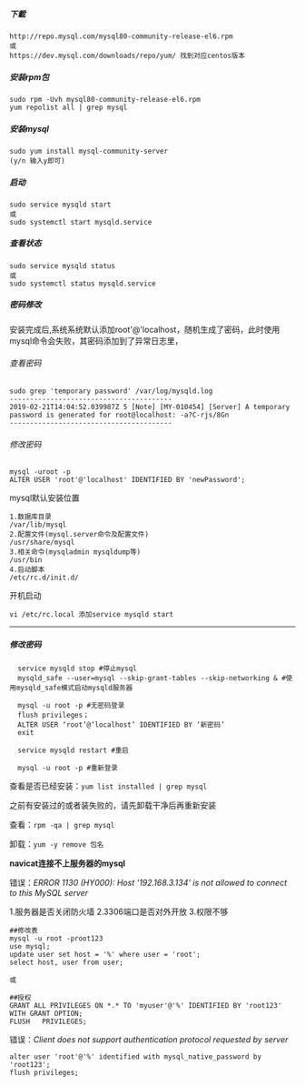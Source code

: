 ##### 下載

```
http://repo.mysql.com/mysql80-community-release-el6.rpm
或
https://dev.mysql.com/downloads/repo/yum/ 找到对应centos版本
```

##### 安装rpm包

```
sudo rpm -Uvh mysql80-community-release-el6.rpm
yum repolist all | grep mysql
```

##### 安装mysql

```
sudo yum install mysql-community-server
(y/n 输入y即可)
```

##### 启动

```
sudo service mysqld start 
或 
sudo systemctl start mysqld.service
```

##### 查看状态

```
sudo service mysqld status
或
sudo systemctl status mysqld.service
```

##### 密码修改

安装完成后,系统系统默认添加root'@'localhost，随机生成了密码，此时使用mysql命令会失败，其密码添加到了异常日志里，

###### 查看密码

```
sudo grep 'temporary password' /var/log/mysqld.log
----------------------------------------
2019-02-21T14:04:52.039987Z 5 [Note] [MY-010454] [Server] A temporary password is generated for root@localhost: -a?C-rjs/8Gn
----------------------------------------
```

###### 修改密码

```
mysql -uroot -p
ALTER USER 'root'@'localhost' IDENTIFIED BY 'newPassword';
```

mysql默认安装位置

```
1.数据库目录
/var/lib/mysql
2.配置文件(mysql.server命令及配置文件)
/usr/share/mysql
3.相关命令(mysqladmin mysqldump等)
/usr/bin
4.启动脚本
/etc/rc.d/init.d/
```

开机启动

```
vi /etc/rc.local 添加service mysqld start
```



------

##### 修改密码

```
  service mysqld stop #停止mysql
  mysqld_safe --user=mysql --skip-grant-tables --skip-networking & #使用mysqld_safe模式启动mysqld服务器
  
  mysql -u root -p #无密码登录
  flush privileges；
  ALTER USER ‘root’@‘localhost’ IDENTIFIED BY ‘新密码’
  exit
  
  service mysqld restart #重启
  
  mysql -u root -p #重新登录
```

查看是否已经安装：`yum list installed | grep mysql`

之前有安装过的或者装失败的，请先卸载干净后再重新安装

查看：`rpm -qa | grep mysql`

卸载：`yum -y remove 包名`





**navicat连接不上服务器的mysql**

错误：*ERROR 1130 (HY000): Host '192.168.3.134' is not allowed to connect to this MySQL server*

1.服务器是否关闭防火墙
2.3306端口是否对外开放
3.权限不够

```
##修改表
mysql -u root -proot123
use mysql;
update user set host = '%' where user = 'root';
select host, user from user; 

或

##授权
GRANT ALL PRIVILEGES ON *.* TO 'myuser'@'%' IDENTIFIED BY 'root123' WITH GRANT OPTION;
FLUSH   PRIVILEGES; 
```

错误：*Client does not support authentication protocol requested by server*

```
alter user 'root'@'%' identified with mysql_native_password by 'root123';
flush privileges;
```